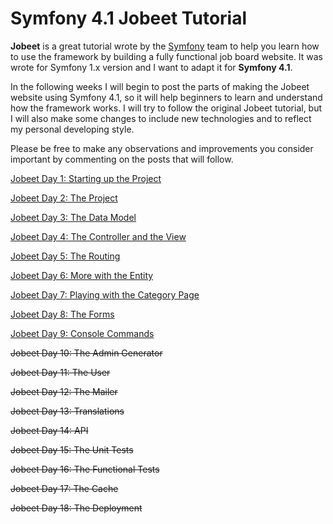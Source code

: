 # Symfony 4.1 Jobeet Tutorial

**Jobeet** is a great tutorial wrote by the [Symfony][1] team to help you learn how to use the framework by building a fully functional job board website.
It was wrote for Symfony 1.x version and I want to adapt it for **Symfony 4.1**.

In the following weeks I will begin to post the parts of making the Jobeet website using Symfony 4.1, so it will help beginners to learn and understand how the framework works.
I will try to follow the original Jobeet tutorial, but I will also make some changes to include new technologies and to reflect my personal developing style.

Please be free to make any observations and improvements you consider important by commenting on the posts that will follow.

[Jobeet Day 1: Starting up the Project](/days/day-1.md)

[Jobeet Day 2: The Project](/days/day-2.md)

[Jobeet Day 3: The Data Model](/days/day-3.md)

[Jobeet Day 4: The Controller and the View](/days/day-4.md)

[Jobeet Day 5: The Routing](/days/day-5.md)

[Jobeet Day 6: More with the Entity](/days/day-6.md)

[Jobeet Day 7: Playing with the Category Page](/days/day-7.md)

[Jobeet Day 8: The Forms](/days/day-8.md)

[Jobeet Day 9: Console Commands](/days/day-9.md)

~~Jobeet Day 10: The Admin Generator~~

~~Jobeet Day 11: The User~~

~~Jobeet Day 12: The Mailer~~

~~Jobeet Day 13: Translations~~

~~Jobeet Day 14: API~~

~~Jobeet Day 15: The Unit Tests~~

~~Jobeet Day 16: The Functional Tests~~

~~Jobeet Day 17: The Cache~~

~~Jobeet Day 18: The Deployment~~


[1]: https://symfony.com
